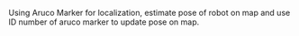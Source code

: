 Using Aruco Marker for localization, estimate pose of robot on map and use ID number of aruco marker to update pose on map.
